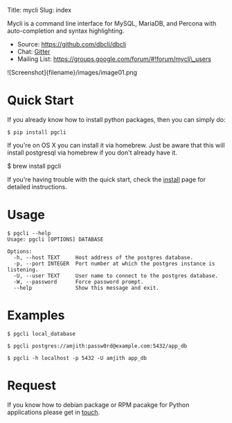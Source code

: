 Title: mycli
Slug: index

Mycli is a command line interface for MySQL, MariaDB, and Percona with auto-completion and syntax
highlighting. 

* Source: https://github.com/dbcli/dbcli
* Chat: [Gitter](https://gitter.im/dbcli/mycli/)
* Mailing List:  https://groups.google.com/forum/#!forum/mycli\_users

![Screenshot]{filename}/images/image01.png

Quick Start
===========

If you already know how to install python packages, then you can simply do:

    $ pip install pgcli

If you're on OS X you can install it via homebrew. Just be aware that this will
install postgresql via homebrew if you don't already have it.

   $ brew install pgcli

If you're having trouble with the quick start, check the [install][install] page for
detailed instructions.

Usage
=====

    $ pgcli --help
    Usage: pgcli [OPTIONS] DATABASE

    Options:
      -h, --host TEXT     Host address of the postgres database.
      -p, --port INTEGER  Port number at which the postgres instance is listening.
      -U, --user TEXT     User name to connect to the postgres database.
      -W, --password      Force password prompt.
      --help              Show this message and exit.

Examples
========

    $ pgcli local_database

    $ pgcli postgres://amjith:passw0rd@example.com:5432/app_db

    $ pgcli -h localhost -p 5432 -U amjith app_db

Request
=======

If you know how to  debian package or RPM pacakge for Python applications
please get in [touch]({filename}/pages/6.about.rst).

[install]: {filename}/pages/1.install.rst
